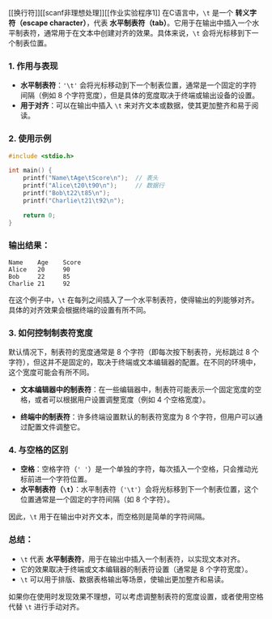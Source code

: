 [[换行符]][[scanf非理想处理]][[作业实验程序1]]
在C语言中，`\t` 是一个 **转义字符（escape character）**，代表 **水平制表符（tab）**。它用于在输出中插入一个水平制表符，通常用于在文本中创建对齐的效果。具体来说，`\t` 会将光标移到下一个制表位置。

### 1. **作用与表现**
- **水平制表符**：`'\t'` 会将光标移动到下一个制表位置，通常是一个固定的字符间隔（例如 8 个字符宽度），但是具体的宽度取决于终端或输出设备的设置。
- **用于对齐**：可以在输出中插入 `\t` 来对齐文本或数据，使其更加整齐和易于阅读。

### 2. **使用示例**
```c
#include <stdio.h>

int main() {
    printf("Name\tAge\tScore\n");  // 表头
    printf("Alice\t20\t90\n");     // 数据行
    printf("Bob\t22\t85\n");
    printf("Charlie\t21\t92\n");

    return 0;
}
```

### **输出结果**：
```
Name    Age    Score
Alice   20     90
Bob     22     85
Charlie 21     92
```

在这个例子中，`\t` 在每列之间插入了一个水平制表符，使得输出的列能够对齐。具体的对齐效果会根据终端的设置有所不同。

### 3. **如何控制制表符宽度**
默认情况下，制表符的宽度通常是 8 个字符（即每次按下制表符，光标跳过 8 个字符），但这并不是固定的，取决于终端或文本编辑器的配置。在不同的环境中，这个宽度可能会有所不同。

- **文本编辑器中的制表符**：在一些编辑器中，制表符可能表示一个固定宽度的空格，或者可以根据用户设置调整宽度（例如 4 个空格宽度）。
  
- **终端中的制表符**：许多终端设置默认的制表符宽度为 8 个字符，但用户可以通过配置文件调整它。

### 4. **与空格的区别**
- **空格**：空格字符（`' '`）是一个单独的字符，每次插入一个空格，只会推动光标前进一个字符位置。
- **水平制表符（`\t`）**：水平制表符（`'\t'`）会将光标移到下一个制表位置，这个位置通常是一个固定的字符间隔（如 8 个字符）。

因此，`\t` 用于在输出中对齐文本，而空格则是简单的字符间隔。

### 总结：
- `\t` 代表 **水平制表符**，用于在输出中插入一个制表符，以实现文本对齐。
- 它的效果取决于终端或文本编辑器的制表符设置（通常是 8 个字符宽度）。
- `\t` 可以用于排版、数据表格输出等场景，使输出更加整齐和易读。

如果你在使用时发现效果不理想，可以考虑调整制表符的宽度设置，或者使用空格代替 `\t` 进行手动对齐。